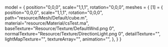 model = 
{
	position="0,0,0",
	scale="1,1,1",
	rotation="0,0,0",
	meshes =
	{
		[1] = 
		{
			position="0,0,0",
			scale="1,1,1",
			rotation="0,0,0",
			path="resource/Mesh/Default/cube.m",
			material="resource/Material/csTest.ma",
			baseTexture="Resource/Texture/DefaultWnd.png 0",
			normalTexture="Resource/Texture/DirectionLight.png 0",
			detailTexture="",
			lightMapTexture="",
			textureArray="",
			animation="",
		},
	}
}
